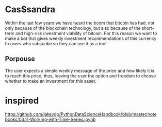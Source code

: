 # Cas$sandra
Within the last few years we have heard the boom that bitcoin has had, not only because of the blockchain technology, but also because of the short-term and high-risk investment viability of bitcoin. For this reason we want to make a bot that gives weekly investment recommendations of this currency to users who subscribe so they can use it as a tool.

## Porpouse
The user expects a simple weekly message of the price and how likely it is to reach this price, thus, leaving the user the option and freedom to choose whether to make an investment for this asset.



# inspired
https://github.com/jakevdp/PythonDataScienceHandbook/blob/master/notebooks/03.11-Working-with-Time-Series.ipynb